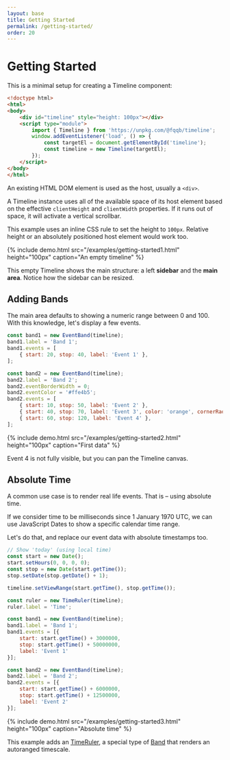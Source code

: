 ```yaml
---
layout: base
title: Getting Started
permalink: /getting-started/
order: 20
---
```


# Getting Started

This is a minimal setup for creating a Timeline component:

```html
<!doctype html>
<html>
<body>
    <div id="timeline" style="height: 100px"></div>
    <script type="module">
        import { Timeline } from 'https://unpkg.com/@fqqb/timeline';
        window.addEventListener('load', () => {
            const targetEl = document.getElementById('timeline');
            const timeline = new Timeline(targetEl);
        });
    </script>
</body>
</html>
```

An existing HTML DOM element is used as the host, usually a `<div>`.

A Timeline instance uses all of the available space of its host element based on the effective `clientHeight` and `clientWidth` properties. If it runs out of space, it will activate a vertical scrollbar.

This example uses an inline CSS rule to set the height to `100px`. Relative height or an absolutely positioned host element would work too.

{% include demo.html src="/examples/getting-started1.html"
                     height="100px"
                     caption="An empty timeline" %}

This empty Timeline shows the main structure: a left **sidebar** and the **main area**. Notice how the sidebar can be resized.


## Adding Bands

The main area defaults to showing a numeric range between 0 and 100. With this knowledge, let's display a few events.

```javascript
const band1 = new EventBand(timeline);
band1.label = 'Band 1';
band1.events = [
    { start: 20, stop: 40, label: 'Event 1' },
];

const band2 = new EventBand(timeline);
band2.label = 'Band 2';
band2.eventBorderWidth = 0;
band2.eventColor = '#ffe4b5';
band2.events = [
    { start: 10, stop: 50, label: 'Event 2' },
    { start: 40, stop: 70, label: 'Event 3', color: 'orange', cornerRadius: 5 },
    { start: 60, stop: 120, label: 'Event 4' },
];
```

{% include demo.html src="/examples/getting-started2.html"
                     height="100px"
                     caption="First data" %}

Event 4 is not fully visible, but you can pan the Timeline canvas.


## Absolute Time

A common use case is to render real life events. That is &ndash; using absolute time.

If we consider time to be milliseconds since 1 January 1970 UTC, we can use JavaScript Dates to show a specific calendar time range.

Let's do that, and replace our event data with absolute timestamps too.

```javascript
// Show 'today' (using local time)
const start = new Date();
start.setHours(0, 0, 0, 0);
const stop = new Date(start.getTime());
stop.setDate(stop.getDate() + 1);

timeline.setViewRange(start.getTime(), stop.getTime());

const ruler = new TimeRuler(timeline);
ruler.label = 'Time';

const band1 = new EventBand(timeline);
band1.label = 'Band 1';
band1.events = [{
    start: start.getTime() + 3000000,
    stop: start.getTime() + 50000000,
    label: 'Event 1'
}];

const band2 = new EventBand(timeline);
band2.label = 'Band 2';
band2.events = [{
    start: start.getTime() + 6000000,
    stop: start.getTime() + 12500000,
    label: 'Event 2'
}];
```

{% include demo.html src="/examples/getting-started3.html"
                     height="100px"
                     caption="Absolute time" %}

This example adds an [TimeRuler](/api/TimeRuler/), a special type of [Band](/api/Band/) that renders an autoranged timescale.
